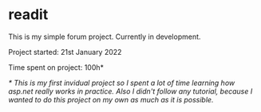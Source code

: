 # readit
This is my simple forum project. Currently in development.

Project started: 21st January 2022

Time spent on project: 100h*

<i>* This is my first invidual project so I spent a lot of time learning how asp.net really works in practice. Also I didn't follow any tutorial, because I wanted to do this project on my own as much as it is possible.</i>
